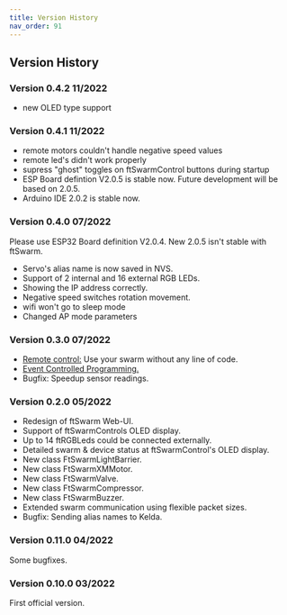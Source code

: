 ```yaml
---
title: Version History
nav_order: 91
---
```

## Version History

### Version 0.4.2 11/2022

- new OLED type support

### Version 0.4.1 11/2022

- remote motors couldn't handle negative speed values
- remote led's didn't work properly
- supress "ghost" toggles on ftSwarmControl buttons during startup
- ESP Board defintion V2.0.5 is stable now. Future development will be based on 2.0.5.
- Arduino IDE 2.0.2 is stable now.

### Version 0.4.0 07/2022

Please use ESP32 Board definition V2.0.4. New 2.0.5 isn't stable with ftSwarm.

- Servo's alias name is now saved in NVS.
- Support of 2 internal and 16 external RGB LEDs.
- Showing the IP address correctly.
- Negative speed switches rotation movement.
- wifi won't go to sleep mode
- Changed AP mode parameters

### Version 0.3.0 07/2022

- [Remote control:](../setup/configure_your_device/remote_control) Use your swarm without any line of code.
- [Event Controlled Programming.](../cpp/YourFirstApplication/EventControlled)
- Bugfix: Speedup sensor readings.

### Version 0.2.0 05/2022

- Redesign of ftSwarm Web-UI.
- Support of ftSwarmControls OLED display.
- Up to 14 ftRGBLeds could be connected externally.
- Detailed swarm & device status at ftSwarmControl's OLED display.
- New class FtSwarmLightBarrier.
- New class FtSwarmXMMotor.
- New class FtSwarmValve.
- New class FtSwarmCompressor.
- New class FtSwarmBuzzer.
- Extended swarm communication using flexible packet sizes.
- Bugfix: Sending alias names to Kelda.

### Version 0.11.0 04/2022

Some bugfixes.

### Version 0.10.0 03/2022

First official version.